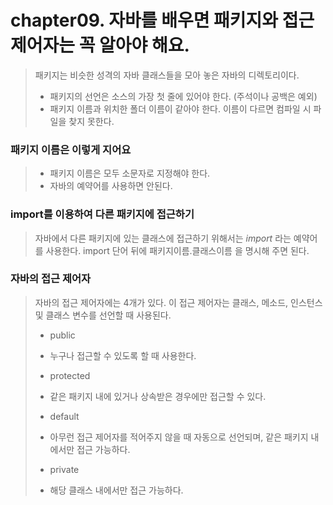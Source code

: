 # chapter09. 자바를 배우면 패키지와 접근 제어자는 꼭 알아야 해요.

> 패키지는 비슷한 성격의 자바 클래스들을 모아 놓은 자바의 디렉토리이다.   
> - 패키지의 선언은 소스의 가장 첫 줄에 있어야 한다. (주석이나 공백은 예외)
> - 패키지 이름과 위치한 폴더 이름이 같아야 한다. 이름이 다르면 컴파일 시 파일을 찾지 못한다.   

### 패키지 이름은 이렇게 지어요
> - 패키지 이름은 모두 소문자로 지정해야 한다.
> - 자바의 예약어를 사용하면 안된다.

### import를 이용하여 다른 패키지에 접근하기
> 자바에서 다른 패키지에 있는 클래스에 접근하기 위해서는 *import* 라는 예약어를 사용한다.
> import 단어 뒤에 패키지이름.클래스이름 을 명시해 주면 된다. 

### 자바의 접근 제어자
> 자바의 접근 제어자에는 4개가 있다. 이 접근 제어자는 클래스, 메소드, 인스턴스 및 클래스 변수를 선언할 때 사용된다.   
> - public
>  - 누구나 접근할 수 있도록 할 때 사용한다.
>  
> - protected
>  - 같은 패키지 내에 있거나 상속받은 경우에만 접근할 수 있다.
>
> - default
>  - 아무런 접근 제어자를 적어주지 않을 때 자동으로 선언되며, 같은 패키지 내에서만 접근 가능하다.
>
> - private
>  - 해당 클래스 내에서만 접근 가능하다.